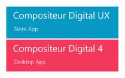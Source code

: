 [<img width="300" src="UX/en/img/main_doc_ux.jpg"/>](http://doc.compositeurdigital.com/UX/en/)  [<img width="300" src="UX/en/img/main_doc_v4.jpg"/>](http://doc.compositeurdigital.com/doc_language.html)
